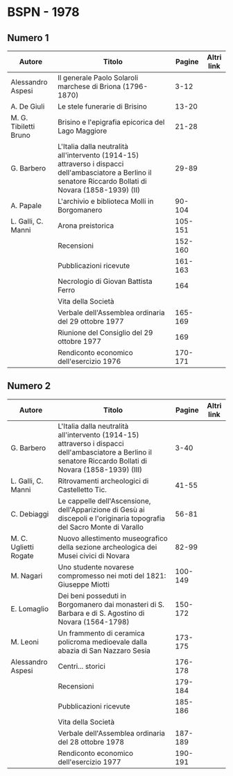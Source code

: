 # BSPN - 1978

## Numero 1

| Autore                | Titolo                                                                                                                                                       | Pagine  | Altri link |
|-----------------------|--------------------------------------------------------------------------------------------------------------------------------------------------------------|---------|------------|
| Alessandro Aspesi     | Il generale Paolo Solaroli marchese di Briona (1796-1870)                                                                                                    | 3-12    |            |
| A. De Giuli           | Le stele funerarie di Brisino                                                                                                                                | 13-20   |            |
| M. G. Tibiletti Bruno | Brisino e l'epigrafia epicorica del Lago Maggiore                                                                                                            | 21-28   |            |
| G. Barbero            | L'Italia dalla neutralità all'intervento (1914-15) attraverso i dispacci dell'ambasciatore a Berlino il senatore Riccardo Bollati di Novara (1858-1939) (II) | 29-89   |            |
| A. Papale             | L'archivio e biblioteca Molli in Borgomanero                                                                                                                 | 90-104  |            |
| L. Galli, C. Manni    | Arona preistorica                                                                                                                                            | 105-151 |            |
|                       | Recensioni                                                                                                                                                   | 152-160 |            |
|                       | Pubblicazioni ricevute                                                                                                                                       | 161-163 |            |
|                       | Necrologio di Giovan Battista Ferro                                                                                                                          | 164     |            |
|                       | Vita della Società                                                                                                                                           |         |            |
|                       | Verbale dell'Assemblea ordinaria del 29 ottobre 1977                                                                                                         | 165-169 |            |
|                       | Riunione del Consiglio del 29 ottobre 1977                                                                                                                   | 169     |            |
|                       | Rendiconto economico dell'esercizio 1976                                                                                                                     | 170-171 |            |

## Numero 2

| Autore                | Titolo                                                                                                                                                        | Pagine  | Altri link |
|-----------------------|---------------------------------------------------------------------------------------------------------------------------------------------------------------|---------|------------|
| G. Barbero            | L'Italia dalla neutralità all'intervento (1914-15) attraverso i dispacci dell'ambasciatore a Berlino il senatore Riccardo Bollati di Novara (1858-1939) (III) | 3-40    |            |
| L. Galli, C. Manni    | Ritrovamenti archeologici di Castelletto Tic.                                                                                                                 | 41-55   |            |
| C. Debiaggi           | Le cappelle dell'Ascensione, dell'Apparizione di Gesù ai discepoli e l'originaria topografia del Sacro Monte di Varallo                                       | 56-81   |            |
| M. C. Uglietti Rogate | Nuovo allestimento museografico della sezione archeologica dei Musei civici di Novara                                                                         | 82-99   |            |
| M. Nagari             | Uno studente novarese compromesso nei moti del 1821: Giuseppe Miotti                                                                                          | 100-149 |            |
| E. Lomaglio           | Dei beni posseduti in Borgomanero dai monasteri di S. Barbara e di S. Agostino di Novara (1564-1798)                                                          | 150-172 |            |
| M. Leoni              | Un frammento di ceramica policroma medioevale dalla abazia di San Nazzaro Sesia                                                                               | 173-175 |            |
| Alessandro Aspesi     | Centri... storici                                                                                                                                             | 176-178 |            |
|                       | Recensioni                                                                                                                                                    | 179-184 |            |
|                       | Pubblicazioni ricevute                                                                                                                                        | 185-186 |            |
|                       | Vita della Società                                                                                                                                            |         |            |
|                       | Verbale dell'Assemblea ordinaria del 28 ottobre 1978                                                                                                          | 187-189 |            |
|                       | Rendiconto economico dell'esercizio 1977                                                                                                                      | 190-191 |            |
